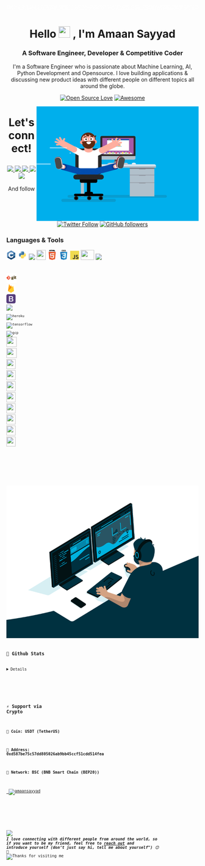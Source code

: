 <div align="center">

![Hello](Hello.gif)
<h1 align="center">Hello <img src="https://media.giphy.com/media/hvRJCLFzcasrR4ia7z/giphy.gif" height="30px" width="30px"> , I'm Amaan Sayyad </h1>

### A Software Engineer, Developer & Competitive Coder
 
I'm a Software Engineer who is passionate about Machine Learning, AI, Python Development and Opensource. I love building applications & discussing new product ideas with different people on different topics all around the globe.

[![Open Source Love](https://badges.frapsoft.com/os/v2/open-source.svg?v=103)](https://github.com/AmaanSayyad)
[![Awesome](https://cdn.rawgit.com/sindresorhus/awesome/d7305f38d29fed78fa85652e3a63e154dd8e8829/media/badge.svg)](https://github.com/AmaanSayyad)

<img align="right" height="300" width="425" alt="" src="coder.gif" />

<h1><p align="center">Let's connect!</p></h1>

<a href="https://twitter.com/AmaanSayyad15">
    <img src="https://img.shields.io/badge/Twitter-1DA1F2?style=for-the-badge&logo=twitter&logoColor=white" />
</a>

<a href="https://www.instagram.com/__am.aan__/">
    <img src="https://img.shields.io/badge/Instagram-E4405F?style=for-the-badge&logo=instagram&logoColor=white" />
</a>

<a href="https://www.linkedin.com/in/amaan-sayyad-/">
    <img src="https://img.shields.io/badge/linkedin-%230077B5.svg?&style=for-the-badge&logo=linkedin&logoColor=white" />
</a>

<a href="https://www.facebook.com/amaan.sayyad.1426/">
    <img src="https://img.shields.io/badge/Facebook-1877F2?style=for-the-badge&logo=facebook&logoColor=white" />
</a>

<a href="https://stackoverflow.com/users/16570815/amaan">
    <img src="https://img.shields.io/badge/Stack_Overflow-FE7A16?style=for-the-badge&logo=stack-overflow&logoColor=white" />
</a> 
<p align="center"> And follow</p>

[![Twitter Follow](https://img.shields.io/twitter/follow/AmaanSayyad15?style=social)](https://twitter.com/intent/follow?screen_name=amaansayyad15) [![GitHub followers](https://img.shields.io/github/followers/AmaanSayyad?label=Follow&style=social)](https://github.com/AmaanSayyad/?tab=follow)

</div>

### Languages & Tools

<p align="left">
<code><img height="25" src="https://raw.githubusercontent.com/github/explore/5c058a388828bb5fde0bcafd4bc867b5bb3f26f3/topics/cpp/cpp.png"></code>
<code><img height="26" src="https://raw.githubusercontent.com/github/explore/80688e429a7d4ef2fca1e82350fe8e3517d3494d/topics/python/python.png"></code>
<code><img height="26" src="https://external-preview.redd.it/jJ0uTN2rQ0ILAkrpVCDxVL7etrZiG3Crn-wt5W81Mcw.jpg?width=640&crop=smart&auto=webp&s=246124331aa7b2f9fc9ca5bba9abfec1511f4d3d"></code>
<code><img height="26" width=24px src="https://encrypted-tbn0.gstatic.com/images?q=tbn:ANd9GcQxsWwhTNalYnA0S3iFLypicnoApDBVGuSENw&usqp=CAU"></code>
<code><img height="26" src="https://raw.githubusercontent.com/github/explore/80688e429a7d4ef2fca1e82350fe8e3517d3494d/topics/html/html.png"></code>
<code><img height="26" src="https://raw.githubusercontent.com/github/explore/80688e429a7d4ef2fca1e82350fe8e3517d3494d/topics/css/css.png"></code>
<code><img src="https://raw.githubusercontent.com/devicons/devicon/master/icons/javascript/javascript-original.svg" alt="javascript" width="24" height="24"/></code>
<code><img height="26" width=35px src="https://miro.medium.com/max/1200/1*m5RYM_Wkj4LsZewpigV5tg.jpeg"></code>
<code><img height="26" src="https://github.com/opencv/opencv/wiki/logo/OpenCV_logo_no_text.png"/><code>

<code><img height="26" src="https://raw.githubusercontent.com/github/explore/80688e429a7d4ef2fca1e82350fe8e3517d3494d/topics/git/git.png"></code>
<code><img width=24px src="https://raw.githubusercontent.com/github/explore/80688e429a7d4ef2fca1e82350fe8e3517d3494d/topics/firebase/firebase.png"></code>
<code><img width=24px src="https://raw.githubusercontent.com/github/explore/80688e429a7d4ef2fca1e82350fe8e3517d3494d/topics/bootstrap/bootstrap.png"></code>
<code><img width=24px src="https://cdn.jsdelivr.net/gh/devicons/devicon/icons/vscode/vscode-original.svg" style="padding-right:10px;" /></code>
<code><img src="https://www.vectorlogo.zone/logos/heroku/heroku-icon.svg" alt="heroku" width="24" height="24"/></code>
<code><img src="https://www.vectorlogo.zone/logos/tensorflow/tensorflow-icon.svg" alt="tensorflow" width="30" height="30"/></code>
<code><img src="https://www.vectorlogo.zone/logos/google_cloud/google_cloud-icon.svg" alt="gcp" width="30" height="30"/></code>
<code><img height="26" width=27px src="https://www.pngitem.com/pimgs/m/385-3850359_icon-mongodb-logo-hd-png-download.png"></code>
<code><img height="26" width=27px src="https://www.kindpng.com/picc/m/778-7783228_jira-logo-jira-cloud-icon-transparent-hd-png.png"></code>
<code><img height="26" width=24px src="https://flyclipart.com/thumbs/microsoft-azure-logo-svg-1150966.png"></code>
<code><img height="26" width=24px src="https://upload.wikimedia.org/wikipedia/commons/thumb/3/36/MetaMask_Fox.svg/1200px-MetaMask_Fox.svg.png"></code>
<code><img height="26" width=24px src="https://banner2.cleanpng.com/20180508/qgq/kisspng-pycharm-integrated-development-environment-jetbrai-5af1dbdd8c9384.4990450515257999015758.jpg"></code>
<code><img height="26" width=24px src="https://www.docker.com/wp-content/uploads/2022/03/Moby-logo.png"></code>
<code><img height="26" width=24px src="https://www.nicepng.com/png/detail/85-851058_anaconda-icon-anaconda-python-icon.png"></code>
<code><img height="26" width=24px src="https://logosandtypes.com/wp-content/uploads/2022/03/Moralis.png"></code>
<code><img height="26" width=24px src="https://api.nuget.org/v3-flatcontainer/walletconnect.core/1.7.1/icon"></code>
<code><img height="26" width=24px src="https://cryptologos.cc/logos/ethereum-eth-logo.png"></code>

<br>
</br>
<img align="center" alt="GIF" src="code.gif?raw=true" width="100%" height="400" />

### 📌 Github Stats

<details>	
<p align="left">  
  <img src='https://github-readme-stats.vercel.app/api?username=AmaanSayyad&count_private=true&include_all_commits=true&show_icons=true&theme=gotham&hide_border=true&line_height=27'/></p>
    
<p align="center">
  <img src='https://github-readme-stats.vercel.app/api/top-langs/?username=AmaanSayyad&show_icons=true&hide=php,html,typescript,css,markdown,python&theme=gotham&line_height=27&hide_border=true'/></p>
  
<p align="right">
  <img src='https://github-readme-streak-stats.herokuapp.com/?user=AmaanSayyad&theme=gotham&hide_border=true'></p> 
</details>

<!--footer-->

### ⚡ Support via **Crypto**

📌 **Coin: USDT (TetherUS)**

📌 **Address: 0xd587be75c57dd805026ab9bb45ccf51cdd514fea**

📌 **Network: BSC (BNB Smart Chain (BEP20))**

<p><a href="https://www.buymeacoffee.com/amaansayyad"> <img align="center" src="https://cdn.buymeacoffee.com/buttons/v2/default-yellow.png" height="50" width="210" alt="amaansayyad" /></a></p>

##

<img src="https://media.giphy.com/media/LnQjpWaON8nhr21vNW/giphy.gif" width="60"> <em><b>I love connecting with different people from around the world, so if you want to be my friend, feel free to [reach out](https://www.linkedin.com/in/amaan-sayyad-/) and introduce yourself (don’t just say hi, tell me about yourself")</b> 😊 💜</em>
<img height="120" alt="Thanks for visiting me" width="100%" src="https://raw.githubusercontent.com/BrunnerLivio/brunnerlivio/master/images/marquee.svg" />
